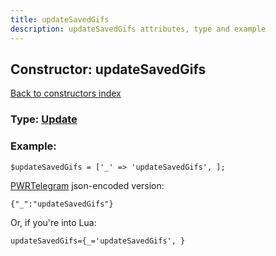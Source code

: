 ```yaml
---
title: updateSavedGifs
description: updateSavedGifs attributes, type and example
---
```

## Constructor: updateSavedGifs  
[Back to constructors index](index.md)






### Type: [Update](../types/Update.md)


### Example:

```
$updateSavedGifs = ['_' => 'updateSavedGifs', ];
```  

[PWRTelegram](https://pwrtelegram.xyz) json-encoded version:

```
{"_":"updateSavedGifs"}
```


Or, if you're into Lua:  


```
updateSavedGifs={_='updateSavedGifs', }

```


